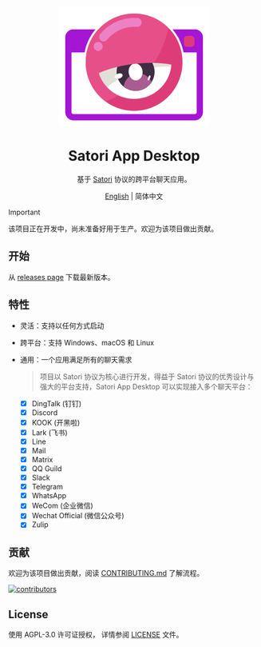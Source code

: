 <div align="center">

[![Satori App for Desktop](.github/sad-logo.png)](https://github.com/Lipraty/satori-desktop)

# Satori App Desktop

基于 [Satori](https://github.com/satorijs/satori) 协议的跨平台聊天应用。

[English](./README.md) | 简体中文

</div>

> [!IMPORTANT]
> 该项目正在开发中，尚未准备好用于生产。欢迎为该项目做出贡献。

## 开始

从 [releases page]() 下载最新版本。

## 特性

- 灵活：支持以任何方式启动
- 跨平台：支持 Windows、macOS 和 Linux
- 通用：一个应用满足所有的聊天需求
  > 项目以 Satori 协议为核心进行开发，得益于 Satori 协议的优秀设计与强大的平台支持，Satori App Desktop 可以实现接入多个聊天平台：

  - [x] DingTalk (钉钉)
  - [x] Discord
  - [x] KOOK (开黑啦)
  - [x] Lark (飞书)
  - [x] Line
  - [x] Mail
  - [x] Matrix
  - [x] QQ Guild
  - [x] Slack
  - [x] Telegram
  - [x] WhatsApp
  - [x] WeCom (企业微信)
  - [x] Wechat Official (微信公众号)
  - [x] Zulip

## 贡献

欢迎为该项目做出贡献，阅读 [CONTRIBUTING.md](CONTRIBUTING.md) 了解流程。

[![contributors](https://contrib.rocks/image?repo=Lipraty/satori-desktop)](https://github.com/Lipraty/satori-desktop/graphs/contributors)

## License

使用 AGPL-3.0 许可证授权， 详情参阅 [LICENSE](LICENSE) 文件。
